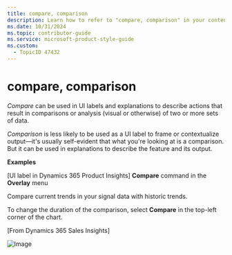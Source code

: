 ```yaml
---
title: compare, comparison
description: Learn how to refer to "compare, comparison" in your content.
ms.date: 10/31/2024
ms.topic: contributor-guide
ms.service: microsoft-product-style-guide
ms.custom:
  - TopicID 47432
---
```



# compare, comparison

_Compare_ can be used in UI labels and explanations to describe actions that result in comparisons or analysis (visual or otherwise) of two or more sets of data.

_Comparison_ is less likely to be used as a UI label to frame or contextualize output—it's usually self-evident that what you're looking at is a comparison. But it can be used in explanations to describe the feature and its output.

**Examples**  

[UI label in Dynamics 365 Product Insights] **Compare** command in the **Overlay** menu  

Compare current trends in your signal data with historic trends.

To change the duration of the comparison, select **Compare** in the top-left corner of the chart.

[From Dynamics 365 Sales Insights]

![Image](~/media/685968843.png)

  